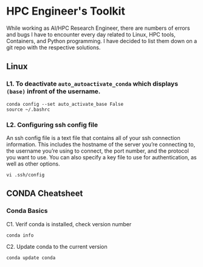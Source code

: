 # HPC Engineer's Toolkit
While working as AI/HPC Research Engineer, there are numbers of errors and bugs I have to encounter every day related to Linux, HPC tools, Containers, and Python programming. I have decided to list them down on a git repo with the respective solutions.

## Linux
### L1. To deactivate `auto_autoactivate_conda` which displays `(base)` infront of the username. 
```
conda config --set auto_activate_base False
source ~/.bashrc
```


### L2. Configuring ssh config file
An ssh config file is a text file that contains all of your ssh connection information. This includes the hostname of the server you’re connecting to, the username you’re using to connect, the port number, and the protocol you want to use. You can also specify a key file to use for authentication, as well as other options.
```
vi .ssh/config
```
## CONDA Cheatsheet

### Conda Basics
C1. Verif conda is installed, check version number
```
conda info
```
C2. Update conda to the current version
```
conda update conda
```

